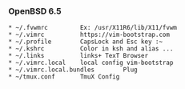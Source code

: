 ### OpenBSD 6.5

    * ~/.fvwmrc         Ex: /usr/X11R6/lib/X11/fvwm
    * ~/.vimrc          https://vim-bootstrap.com
    * ~/.profile        CapsLock and Esc key :~
    * ~/.kshrc          Color in ksh and alias ...
    * ~/.links          links+ TexT Browser
    * ~/.vimrc.local    local config vim-bootstrap
    * ~/.vimrc.local.bundles        Plug 
    * ~/tmux.conf       TmuX Config
